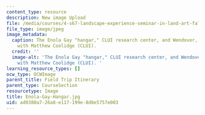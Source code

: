 ```yaml
---
content_type: resource
description: New image Upload
file: /media/courses/4-s67-landscape-experience-seminar-in-land-art-fall-2016/ad0380a726a8e117199e8d6e5757e003_Enola-Gay-Hangar.jpg
file_type: image/jpeg
image_metadata:
  caption: The Enola Gay "hangar," CLUI research center, and Wendover, Utah visit
    with Matthew Coolidge (CLUI).
  credit: ''
  image-alt: 'The Enola Gay "hangar," CLUI research center, and Wendover, Utah visit
    with Matthew Coolidge (CLUI). '
learning_resource_types: []
ocw_type: OCWImage
parent_title: Field Trip Itinerary
parent_type: CourseSection
resourcetype: Image
title: Enola-Gay-Hangar.jpg
uid: ad0380a7-26a8-e117-199e-8d6e5757e003
---
```

